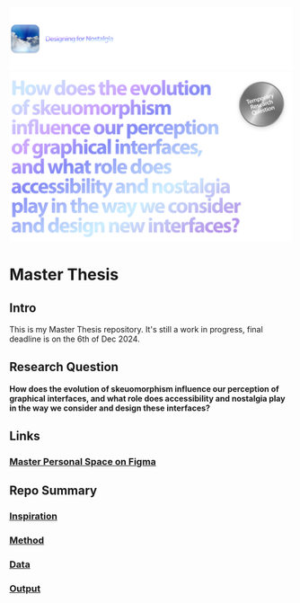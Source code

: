 ![](E_ASSETS/repo-images/skeuomorphism_header.png)
![](E_ASSETS/repo-images/skeuomorphism_hero.png)

# Master Thesis

## Intro
This is my Master Thesis repository.
It's still a work in progress, final deadline is on the 6th of Dec 2024.

## Research Question
**How does the evolution of skeuomorphism influence our perception of graphical interfaces, and what role does accessibility and nostalgia play in the way we consider and design these interfaces?**


## Links
### [Master Personal Space on Figma](https://www.figma.com/design/cBZwSZEBA5L0KyZoAiVZpU/Adam's-Master-Space?node-id=0-1&t=z42T0FIo4narjGbr-1)


## Repo Summary

### [Inspiration](A_INSPIRATION/README.md)
### [Method](B_METHOD/README.md)
### [Data](C_DATA/README.md)
### [Output](D_OUTPUT/README.md)

